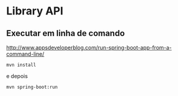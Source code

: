 # Library API

## Executar em linha de comando

http://www.appsdeveloperblog.com/run-spring-boot-app-from-a-command-line/

`mvn install`

e depois

`mvn spring-boot:run`
